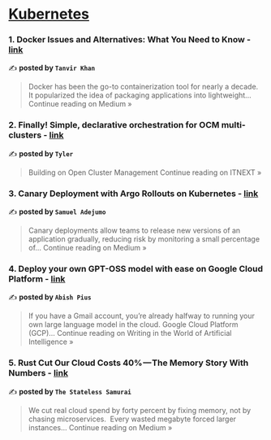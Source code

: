
<h1><a href=https://medium.com/tag/kubernetes/recommended target="_blank" rel="noopener noreferrer">Kubernetes</a></h1>
<h3>1. Docker Issues and Alternatives: What You Need to Know - <a href="https://aeontanvir.medium.com/docker-issues-and-alternatives-what-you-need-to-know-126fb09bd889?source=rss------kubernetes-5" target="_blank" rel="noopener noreferrer">link</a></h3>

✍️ **posted by `Tanvir Khan`**

<blockquote>Docker has been the go-to containerization tool for nearly a decade. It popularized the idea of packaging applications into lightweight…
Continue reading on Medium »</blockquote>

<h3>2. Finally! Simple, declarative orchestration for OCM multi-clusters - <a href="https://itnext.io/finally-simple-declarative-orchestration-for-ocm-multi-clusters-e1d91a4ef001?source=rss------kubernetes-5" target="_blank" rel="noopener noreferrer">link</a></h3>

✍️ **posted by `Tyler`**

<blockquote>Building on Open Cluster Management
Continue reading on ITNEXT »</blockquote>

<h3>3. Canary Deployment with Argo Rollouts on Kubernetes - <a href="https://medium.com/@samueladejumodev/canary-deployment-with-argo-rollouts-on-kubernetes-6c4be94c984e?source=rss------kubernetes-5" target="_blank" rel="noopener noreferrer">link</a></h3>

✍️ **posted by `Samuel Adejumo `**

<blockquote>Canary deployments allow teams to release new versions of an application gradually, reducing risk by monitoring a small percentage of…
Continue reading on Medium »</blockquote>

<h3>4. Deploy your own GPT-OSS model with ease on Google Cloud Platform - <a href="https://medium.com/chat-gpt-now-writes-all-my-articles/deploy-your-own-gpt-oss-model-with-ease-on-google-cloud-platform-d50af20efbfa?source=rss------kubernetes-5" target="_blank" rel="noopener noreferrer">link</a></h3>

✍️ **posted by `Abish Pius`**

<blockquote>If you have a Gmail account, you’re already halfway to running your own large language model in the cloud. Google Cloud Platform (GCP)…
Continue reading on Writing in the World of Artificial Intelligence »</blockquote>

<h3>5. Rust Cut Our Cloud Costs 40% — The Memory Story With Numbers - <a href="https://medium.com/@samurai.stateless.coder/rust-cut-our-cloud-costs-40-the-memory-story-with-numbers-b97c9bdbf499?source=rss------kubernetes-5" target="_blank" rel="noopener noreferrer">link</a></h3>

✍️ **posted by `The Stateless Samurai`**

<blockquote>We cut real cloud spend by forty percent by fixing memory, not by chasing microservices.
 Every wasted megabyte forced larger instances…
Continue reading on Medium »</blockquote>


